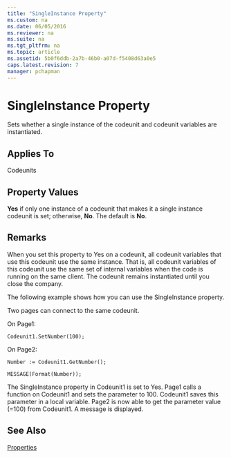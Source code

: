 ```yaml
---
title: "SingleInstance Property"
ms.custom: na
ms.date: 06/05/2016
ms.reviewer: na
ms.suite: na
ms.tgt_pltfrm: na
ms.topic: article
ms.assetid: 5b0f6ddb-2a7b-46b0-a07d-f5408d63a0e5
caps.latest.revision: 7
manager: pchapman
---
```

# SingleInstance Property
Sets whether a single instance of the codeunit and codeunit variables are instantiated.  
  
## Applies To  
 Codeunits  
  
## Property Values  
 **Yes** if only one instance of a codeunit that makes it a single instance codeunit is set; otherwise, **No**. The default is **No**.  
  
## Remarks  
 When you set this property to Yes on a codeunit, all codeunit variables that use this codeunit use the same instance. That is, all codeunit variables of this codeunit use the same set of internal variables when the code is running on the same client. The codeunit remains instantiated until you close the company.  
  
 The following example shows how you can use the SingleInstance property.  
  
 Two pages can connect to the same codeunit.  
  
 On Page1:  
  
 `Codeunit1.SetNumber(100);`  
  
 On Page2:  
  
 `Number := Codeunit1.GetNumber();`  
  
 `MESSAGE(Format(Number));`  
  
 The SingleInstance property in Codeunit1 is set to Yes. Page1 calls a function on Codeunit1 and sets the parameter to 100. Codeunit1 saves this parameter in a local variable. Page2 is now able to get the parameter value \(\=100\) from Codeunit1. A message is displayed.  
  
## See Also  
 [Properties](Properties.md)